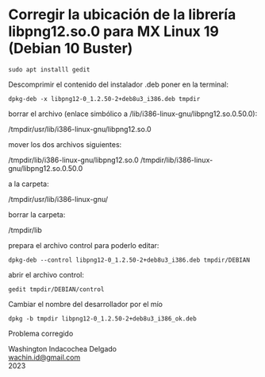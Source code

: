 
# Corregir la ubicación de la librería libpng12.so.0 para MX Linux 19 (Debian 10 Buster)

	sudo apt installl gedit

Descomprimir el contenido del instalador .deb poner en la terminal:

	dpkg-deb -x libpng12-0_1.2.50-2+deb8u3_i386.deb tmpdir

borrar el archivo (enlace simbólico a /lib/i386-linux-gnu/libpng12.so.0.50.0):

/tmpdir/usr/lib/i386-linux-gnu/libpng12.so.0

mover los dos archivos siguientes:

/tmpdir/lib/i386-linux-gnu/libpng12.so.0
/tmpdir/lib/i386-linux-gnu/libpng12.so.0.50.0

a la carpeta:

/tmpdir/usr/lib/i386-linux-gnu/

borrar la carpeta:

/tmpdir/lib 

prepara el archivo control para poderlo editar:

	dpkg-deb --control libpng12-0_1.2.50-2+deb8u3_i386.deb tmpdir/DEBIAN

abrir el archivo control:

	gedit tmpdir/DEBIAN/control

Cambiar el nombre del desarrollador por el mío

	dpkg -b tmpdir libpng12-0_1.2.50-2+deb8u3_i386_ok.deb 

Problema corregido

Washington Indacochea Delgado  
wachin.id@gmail.com  
2023
